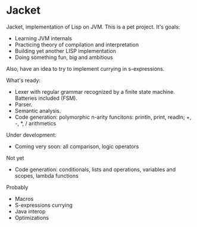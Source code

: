 Jacket
===

Jacket, implementation of Lisp on JVM.
This is a pet project. It's goals:
* Learning JVM internals
* Practicing theory of compilation and interpretation
* Building yet another LISP implementation
* Doing something fun, big and ambitious

Also, have an idea to try to implement currying in s-expressions.

What's ready:
* Lexer with regular grammar recognized by a finite state machine. Batteries included (FSM).
* Parser.
* Semantic analysis.
* Code generation: polymorphic n-arity funcitons: println, print, readln; +, -, *, / arithmetics

Under development:
* Coming very soon: all comparison, logic operators

Not yet
* Code generation: conditionals, lists and operations, variables and scopes, lambda functions

Probably
* Macros
* S-expressions currying
* Java interop
* Optimizations